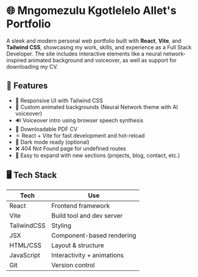 # 🌐 Mngomezulu Kgotlelelo Allet's Portfolio

A sleek and modern personal web portfolio built with **React**, **Vite**, and **Tailwind CSS**, showcasing my work, skills, and experience as a Full Stack Developer. The site includes interactive elements like a neural network-inspired animated background and voiceover, as well as support for downloading my CV.

## 🧠 Features

- 🎨 Responsive UI with Tailwind CSS
- 🧬 Custom animated backgrounds (Neural Network theme with AI voiceover)
- 🔊 Voiceover intro using browser speech synthesis
- 📄 Downloadable PDF CV
- ⚛️ React + Vite for fast development and hot-reload
- 🌙 Dark mode ready (optional)
- ❌ 404 Not Found page for undefined routes
- 🚀 Easy to expand with new sections (projects, blog, contact, etc.)

## 🖥️ Tech Stack

| Tech        | Use                          |
|-------------|-------------------------------|
| React       | Frontend framework             |
| Vite        | Build tool and dev server      |
| TailwindCSS | Styling                        |
| JSX         | Component-based rendering      |
| HTML/CSS    | Layout & structure             |
| JavaScript  | Interactivity + animations     |
| Git         | Version control                |


